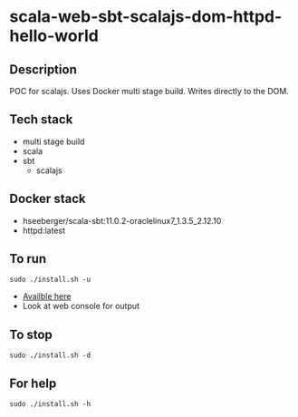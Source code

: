 # scala-web-sbt-scalajs-dom-httpd-hello-world

## Description
POC for scalajs. Uses Docker
multi stage build. Writes directly
to the DOM.

## Tech stack
- multi stage build
- scala
- sbt
  - scalajs

## Docker stack
- hseeberger/scala-sbt:11.0.2-oraclelinux7_1.3.5_2.12.10
- httpd:latest

## To run
`sudo ./install.sh -u`
- [Availble here](http://localhost)
- Look at web console for output

## To stop
`sudo ./install.sh -d`

## For help
`sudo ./install.sh -h`
